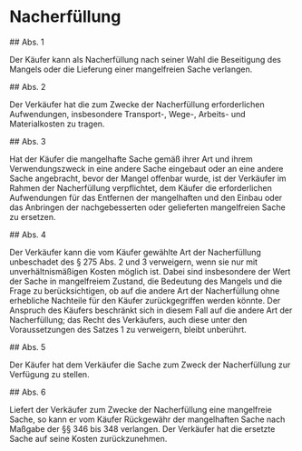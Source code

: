 # Nacherfüllung



\#\# Abs. 1

 Der Käufer kann als Nacherfüllung nach seiner Wahl die Beseitigung des Mangels oder die Lieferung einer mangelfreien Sache verlangen.

\#\# Abs. 2

 Der Verkäufer hat die zum Zwecke der Nacherfüllung erforderlichen Aufwendungen, insbesondere Transport\-, Wege\-, Arbeits\- und Materialkosten zu tragen.

\#\# Abs. 3

 Hat der Käufer die mangelhafte Sache gemäß ihrer Art und ihrem Verwendungszweck in eine andere Sache eingebaut oder an eine andere Sache angebracht, bevor der Mangel offenbar wurde, ist der Verkäufer im Rahmen der Nacherfüllung verpflichtet, dem Käufer die erforderlichen Aufwendungen für das Entfernen der mangelhaften und den Einbau oder das Anbringen der nachgebesserten oder gelieferten mangelfreien Sache zu ersetzen.

\#\# Abs. 4

 Der Verkäufer kann die vom Käufer gewählte Art der Nacherfüllung unbeschadet des § 275 Abs. 2 und 3 verweigern, wenn sie nur mit unverhältnismäßigen Kosten möglich ist. Dabei sind insbesondere der Wert der Sache in mangelfreiem Zustand, die Bedeutung des Mangels und die Frage zu berücksichtigen, ob auf die andere Art der Nacherfüllung ohne erhebliche Nachteile für den Käufer zurückgegriffen werden könnte. Der Anspruch des Käufers beschränkt sich in diesem Fall auf die andere Art der Nacherfüllung; das Recht des Verkäufers, auch diese unter den Voraussetzungen des Satzes 1 zu verweigern, bleibt unberührt.

\#\# Abs. 5

 Der Käufer hat dem Verkäufer die Sache zum Zweck der Nacherfüllung zur Verfügung zu stellen.

\#\# Abs. 6

 Liefert der Verkäufer zum Zwecke der Nacherfüllung eine mangelfreie Sache, so kann er vom Käufer Rückgewähr der mangelhaften Sache nach Maßgabe der §§ 346 bis 348 verlangen. Der Verkäufer hat die ersetzte Sache auf seine Kosten zurückzunehmen. 

